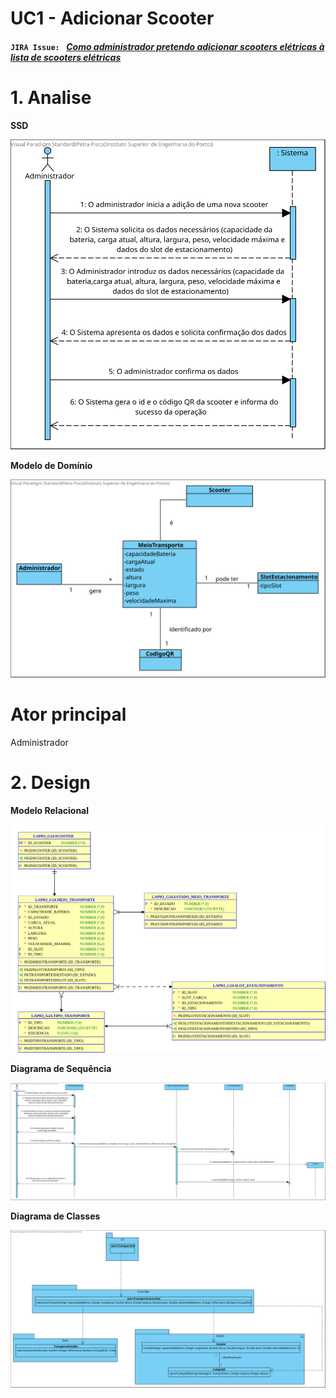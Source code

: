 # **UC1 - Adicionar Scooter**


#### `JIRA Issue: ` [_Como administrador pretendo adicionar scooters elétricas à lista de scooters elétricas_](https://jira.dei.isep.ipp.pt/browse/LAP3AP5-20)
# **1. Analise**


**SSD**

![UC1_SSD.svg](UC1_SSD.svg)

**Modelo de Domínio**

![UC1_MD.svg](UC1_MD.svg)

# **Ator principal**

Administrador

# **2. Design**


**Modelo Relacional**

![UC1_MER.svg](UC1_MER.svg)

**Diagrama de Sequência**

![UC1_SD.svg](UC1_SD.svg)

**Diagrama de Classes** 

![UC1_CD.svg](UC1_CD.svg)